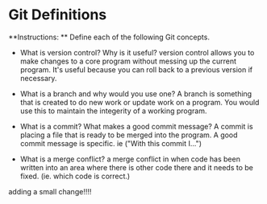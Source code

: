 # Git Definitions

**Instructions: ** Define each of the following Git concepts.

* What is version control?  Why is it useful?
version control allows you to make changes to a core program without messing up the current program. It's useful because you can roll back to a previous version if necessary.

* What is a branch and why would you use one?
A branch is something that is created to do new work or update work on a program. You would use this to maintain the integerity of a working program.

* What is a commit? What makes a good commit message?
A commit is placing a file that is ready to be merged into the program.  A good commit message is specific. ie ("With this commit I...")

* What is a merge conflict?
a merge conflict in when code has been written into an area where there is other code there and it needs to be fixed. (ie. which code is correct.)

adding a small change!!!!